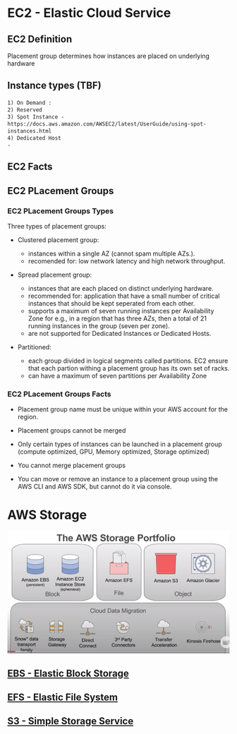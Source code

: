 # EC2 - Elastic Cloud Service 

## EC2 Definition
Placement group determines how instances are placed on underlying hardware

## Instance types (TBF)
    1) On Demand :
    2) Reserved
    3) Spot Instance - https://docs.aws.amazon.com/AWSEC2/latest/UserGuide/using-spot-instances.html
    4) Dedicated Host
    - 

## EC2 Facts

## EC2 PLacement Groups

### EC2 PLacement Groups Types

Three types of placement groups:
- Clustered placement group:
    - instances within a single AZ (cannot spam multiple AZs.).
    - recomended for: low network latency  and high network throughput.
- Spread placement group:
    - instances that are each placed on distinct underlying hardware.
    - recommended for: application that have a small number of critical instances that should be kept seperated from each other.
    - supports a maximum of seven running instances per Availability Zone for e.g., in a region that has three AZs, then a total of 21 running instances in the group (seven per zone).
    - are not supported for Dedicated Instances or Dedicated Hosts.

- Partitioned:
    - each group divided in logical segments called partitions. EC2 ensure that each partion withing a placement group has its own set of racks.
    - can have a maximum of seven partitions per Availability Zone


### EC2 PLacement Groups Facts
- Placement group name must be unique within your AWS account for the region.
- Placement groups cannot be merged

- Only certain types of instances can be launched in a placement group (compute  optimized, GPU, Memory optimized, Storage optimized)
- You cannot merge placement groups
- You can move or remove an instance to a placement group using the AWS CLI and AWS SDK, but cannot do it via console.

# AWS Storage

![AWS Storage](/images/aws_storage.png)

## [EBS - Elastic Block Storage](https://github.com/marcelcastrobr/AWS_solution_architect/blob/master/EBS.markdown)

## [EFS - Elastic File System](https://github.com/marcelcastrobr/AWS_solution_architect/blob/master/EFS.markdown)

## [S3 - Simple Storage Service](https://github.com/marcelcastrobr/AWS_solution_architect/blob/master/S3.markdown)



